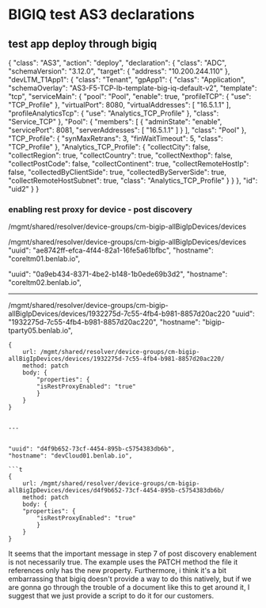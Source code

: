 
# BIGIQ test AS3 declarations

## test app deploy through bigiq

{
    "class": "AS3",
    "action": "deploy",
    "declaration": {
        "class": "ADC",
        "schemaVersion": "3.12.0",
        "target": {
            "address": "10.200.244.110"
        },
        "devLTM_T1App1": {
            "class": "Tenant",
            "gpApp1": {
                "class": "Application",
                "schemaOverlay": "AS3-F5-TCP-lb-template-big-iq-default-v2",
                "template": "tcp",
                "serviceMain": {
                    "pool": "Pool",
                    "enable": true,
                    "profileTCP": {
                        "use": "TCP_Profile"
                    },
                    "virtualPort": 8080,
                    "virtualAddresses": [
                        "16.5.1.1"
                    ],
                    "profileAnalyticsTcp": {
                        "use": "Analytics_TCP_Profile"
                    },
                    "class": "Service_TCP"
                },
                "Pool": {
                    "members": [
                        {
                            "adminState": "enable",
                            "servicePort": 8081,
                            "serverAddresses": [
                                "16.5.1.1"
                            ]
                        }
                    ],
                    "class": "Pool"
                },
                "TCP_Profile": {
                    "synMaxRetrans": 3,
                    "finWaitTimeout": 5,
                    "class": "TCP_Profile"
                },
                "Analytics_TCP_Profile": {
                    "collectCity": false,
                    "collectRegion": true,
                    "collectCountry": true,
                    "collectNexthop": false,
                    "collectPostCode": false,
                    "collectContinent": true,
                    "collectRemoteHostIp": false,
                    "collectedByClientSide": true,
                    "collectedByServerSide": true,
                    "collectRemoteHostSubnet": true,
                    "class": "Analytics_TCP_Profile"
                }
            }
        },
        "id": "uid2"
    }
}

### enabling rest proxy for device - post discovery

/mgmt/shared/resolver/device-groups/cm-bigip-allBigIpDevices/devices

/mgmt/shared/resolver/device-groups/cm-bigip-allBigIpDevices/devices
"uuid": "ae8742ff-efca-4f44-82a1-16fe5a61bfbc",
"hostname": "coreltm01.benlab.io",

"uuid": "0a9eb434-8371-4be2-b148-1b0ede69b3d2",
"hostname": "coreltm02.benlab.io",

---

/mgmt/shared/resolver/device-groups/cm-bigip-allBigIpDevices/devices/1932275d-7c55-4fb4-b981-8857d20ac220
"uuid": "1932275d-7c55-4fb4-b981-8857d20ac220",
"hostname": "bigip-tparty05.benlab.io",

```t
{
    url: /mgmt/shared/resolver/device-groups/cm-bigip-allBigIpDevices/devices/1932275d-7c55-4fb4-b981-8857d20ac220/
    method: patch
    body: {
        "properties": {
        "isRestProxyEnabled": "true"
        }
    }
}


---


"uuid": "d4f9b652-73cf-4454-895b-c5754383db6b",
"hostname": "devCloud01.benlab.io",

```t
{
    url: /mgmt/shared/resolver/device-groups/cm-bigip-allBigIpDevices/devices/d4f9b652-73cf-4454-895b-c5754383db6b/
    method: patch
    body: {
    "properties": {
        "isRestProxyEnabled": "true"
        }
    }
}
```

It seems that the important message in step 7 of post discovery enablement is not necessarily true.  The example uses the PATCH method the file it references only has the new property.  Furthermore, i think it's a bit embarrassing that bigiq doesn't provide a way to do this natively, but if we are gonna go through the trouble of a document like this to get around it, I suggest that we just provide a script to do it for our customers.  